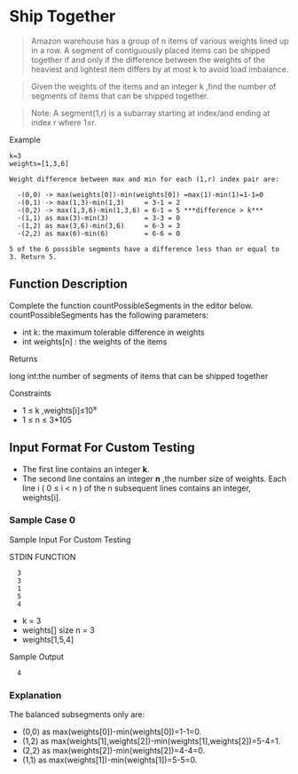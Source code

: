 # Ship Together

> Amazon warehouse has a group of n items of various weights lined up in a row. A segment of contiguously placed items can be shipped together if and only if the difference between the weights of the heaviest and lightest item differs by at most k to avoid load imbalance.

>Given the weights of the items and an integer k ,find the number of segments of items that can be shipped together.

> Note: A segment(1,r) is a subarray starting at index/and ending at index r where 1≤r.
                     
Example
```
k=3
weights=[1,3,6]

Weight difference between max and min for each (1,r) index pair are:

  -(0,0) -> max(weights[0])-min(weights[0]) =max(1)-min(1)=1-1=0  
  -(0,1) -> max(1,3)-min(1,3)     = 3-1 = 2  
  -(0,2) -> max(1,3,6)-min(1,3,6) = 6-1 = 5 ***difference > k***  
  -(1,1) as max(3)-min(3)         = 3-3 = 0  
  -(1,2) as max(3,6)-min(3,6)     = 6-3 = 3  
  -(2,2) as max(6)-min(6)         = 6-6 = 0  

5 of the 6 possible segments have a difference less than or equal to 3. Return 5.

```

## Function Description

Complete the function countPossibleSegments in the editor below.
countPossibleSegments has the following parameters:
  
- int k: the maximum tolerable difference in weights
- int weights[n] : the weights of the items


Returns

  long int:the number of segments of items that can be shipped together

Constraints
   
- 1 ≤ k ,weights[i]≤10⁹
- 1 ≤ n ≤ 3*105
 
## Input Format For Custom Testing

- The first line contains an integer **k**.
- The second line contains an integer **n** ,the number size of weights.
 Each line i ( 0 ≤ i < n ) of the n subsequent lines contains an integer, weights[i].

### Sample Case 0
Sample Input For Custom Testing

  STDIN FUNCTION
```
  3
  3
  1
  5
  4
```

 - k = 3
 - weights[] size n = 3
 - weights[1,5,4]
 
 Sample Output

```
  4
```

### Explanation

The balanced subsegments only are:

- (0,0) as max(weights[0])-min(weights[0])=1-1=0.
- (1,2) as max(weights[1],weights[2])-min(weights[1],weights[2])=5-4=1.
- (2,2) as max(weights[2])-min(weights[2])=4-4=0.
- (1,1) as max(weights[1])-min(weights[1])=5-5=0.
